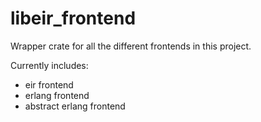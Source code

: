 # libeir_frontend

Wrapper crate for all the different frontends in this project.

Currently includes:
* eir frontend
* erlang frontend
* abstract erlang frontend
